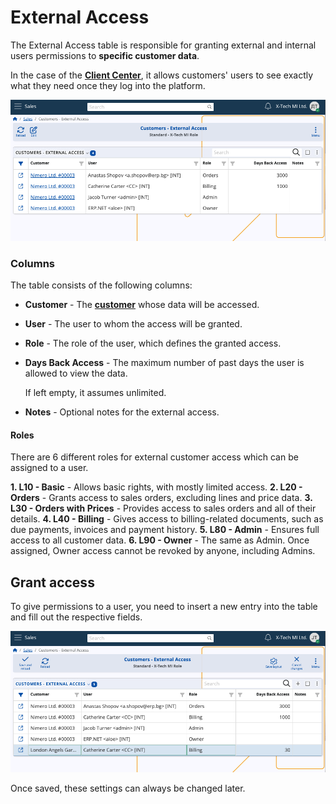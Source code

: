 # External Access

The External Access table is responsible for granting external and internal users permissions to **specific customer data**.

In the case of the **[Client Center](crm/clientcenter/index.md)**, it allows customers' users to see exactly what they need once they log into the platform. 

![pictures](pictures/customers_external_access.png)

### Columns

The table consists of the following columns:

- **Customer** - The **[customer](index.md)** whose data will be accessed.
- **User** - The user to whom the access will be granted.
- **Role** - The role of the user, which defines the granted access.
- **Days Back Access** - The maximum number of past days the user is allowed to view the data.
  
  If left empty, it assumes unlimited.

- **Notes** - Optional notes for the external access.

#### Roles

There are 6 different roles for external customer access which can be assigned to a user.

**1. L10 - Basic** - Allows basic rights, with mostly limited access.
**2. L20 - Orders** - Grants access to sales orders, excluding lines and price data.
**3. L30 - Orders with Prices** - Provides access to sales orders and all of their details.
**4. L40 - Billing** - Gives access to billing-related documents, such as due payments, invoices and payment history.
**5. L80 - Admin** - Ensures full access to all customer data. 
**6. L90 - Owner** - The same as Admin. Once assigned, Owner access cannot be revoked by anyone, including Admins.

## Grant access

To give permissions to a user, you need to insert a new entry into the table and fill out the respective fields.

![pictures](pictures/grant_new_access.png)

Once saved, these settings can always be changed later.
